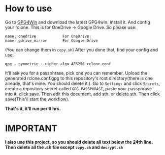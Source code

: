# How to use
Go to <a href="https://gpg4win.org/thanks-for-download.html" target="_blank">GPG4Win</a> and download the latest GPG4win.
Install it.
And config your rclone. This is for OneDrive -> Google Drive. So please use:
```
name: onedrive            For OneDrive
name: gdrive_mirror       For Google Drive
```
(You can change them in `copy.sh`)
After you done that, find your config and use:
```shell
gpg --symmetric --cipher-algo AES256 rclone.conf
```
It'll ask you for a passphrase, pick one you can remember.
Upload the generated rclone.conf.gpg to this repository's root directory(there is one already, that's mine. You should delete it.).
Go to `Settings` and click `Secrets`, create a repository secret called `GPG_PASSPHRASE`, paste your passphrase into it, click save.
Then edit this document, add sth. or delete sth. Then click save(This'll start the workflow).

**That's it, it'll run per 6 hrs.**
# IMPORTANT
**I also use this project, so you should delete all text below the 24th line. Then delete all the .sh file except `copy.sh` and `decrypt.sh`**

